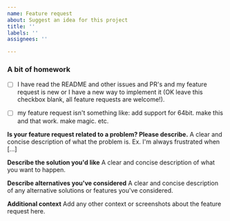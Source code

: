 ```yaml
---
name: Feature request
about: Suggest an idea for this project
title: ''
labels: ''
assignees: ''

---
```



### A bit of homework 
- [ ] I have read the README and other issues and PR's and my feature request is new or I have a new way to implement it (OK leave this checkbox blank, all feature requests are welcome!).
- [ ] my feature request isn't something like: add support for  64bit. make this and that work. make magic. etc.


**Is your feature request related to a problem? Please describe.**
A clear and concise description of what the problem is. Ex. I'm always frustrated when [...]

**Describe the solution you'd like**
A clear and concise description of what you want to happen.

**Describe alternatives you've considered**
A clear and concise description of any alternative solutions or features you've considered.

**Additional context**
Add any other context or screenshots about the feature request here.
